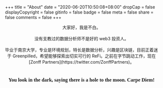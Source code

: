 +++
title = "About"
date = "2020-06-20T10:50:08+08:00"
dropCap = false
displayCopyright = false
gitinfo = false
badge = false
meta = false
share = false
comments = false
+++



<center> 大家好，我是不白。</center><br>

<center>没有支教过的数据分析师不是好的 web3 投资人。</center><br>

<center>毕业于南京大学，专业是环境规划，特长是数据分析，兴趣是区块链，目前正着迷于 Greenpilled，希望能够探索出切实可行的 ReFi。之前在字节跳动工作，现在[Zonff Partners](https://twitter.com/ZonffPartners)。</center><br>

<center><h3 class="viva-la-vida" style="font-family:'ZCOOL XiaoWei'">You look in the dark, saying there is a hole to the moon. Carpe Diem!</h2></center>